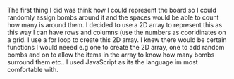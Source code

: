 The first thing I did was think how I could represent the board so I could randomly assign bombs around it and the spaces would be able to count how many is around them. I decided to use a 2D array to represent this as this way I can have rows and columns (use the numbers as cooridinates on a grid. I use a for loop to create this 2D array. I knew there would be certain functions I would neeed e.g one to create the 2D array, one to add random bombs and on to allow the items in the array to know how many bombs surround them etc.. I used JavaScript as its the language im most comfortable with.
